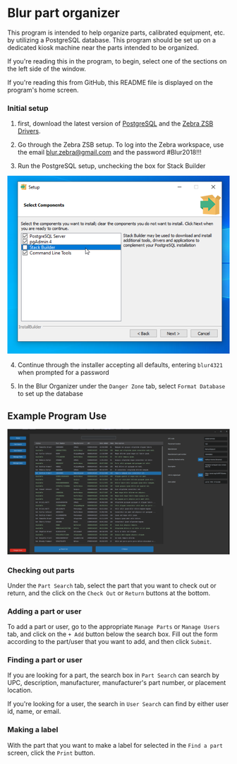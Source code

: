 # Blur part organizer

This program is intended to help organize parts, calibrated equipment,
etc. by utilizing a PostgreSQL database. This program should be set up
on a dedicated kiosk machine near the parts intended to be organized.

If you're reading this in the program, to begin, select one of the sections on the left side of the window.

If you're reading this from GitHub, this README file is displayed on the program's home 
screen.

### Initial setup

1. first, download the latest version of [PostgreSQL](https://www.enterprisedb.com/downloads/postgres-postgresql-downloads)
and the [Zebra ZSB Drivers](https://zsbportal.zebra.com/apps). 

2. Go through the Zebra ZSB setup. To log into the Zebra workspace,
use the email blur.zebra@gmail.com and the password #Blur2018!!!

3. Run the PostgreSQL setup, unchecking the box for Stack Builder

![Uncheck Stack Builder](https://raw.githubusercontent.com/TotalHelix/Blur_organizer_v2/refs/heads/main/images/Uncheck%20Stack%20Builder.png)

4. Continue through the installer accepting all defaults, entering `blur4321` when 
prompted for a password

5. In the Blur Organizer under the `Danger Zone` tab, select `Format Database` to
set up the database

## Example Program Use
![Screenshot of program filled with sample data](https://raw.githubusercontent.com/TotalHelix/Blur_organizer_v2/refs/heads/main/images/Example%20Program%20Use.png)

### Checking out parts

Under the `Part Search` tab, select the part that you want to check out or return, and the click on the `Check Out` or `Return` buttons at the bottom.

### Adding a part or user

To add a part or user, go to the appropriate `Manage Parts` or `Manage Users` tab, and click on the `+ Add` button below the search box. Fill out the form according to the part/user that you want to add, and then click `Submit`.

### Finding a part or user

If you are looking for a part, the search box in `Part Search` can search by UPC, description,
manufacturer, manufacturer's part number, or placement location.

If you're looking for a user, the search in `User Search` can find by either user id, name, 
or email.

### Making a label

With the part that you want to make a label for selected in the `Find a part` screen, click 
the `Print` button.
